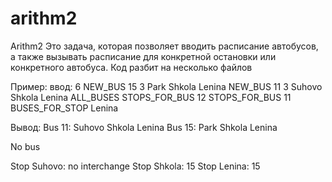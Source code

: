# arithm2
Arithm2
Это задача, которая позволяет вводить расписание автобусов,
а также вызывать расписание для конкретной остановки или конкретного автобуса.
Код разбит на несколько файлов

Пример:
ввод:
6
NEW_BUS 15 3 Park Shkola Lenina
NEW_BUS 11 3 Suhovo Shkola Lenina
ALL_BUSES
STOPS_FOR_BUS 12
STOPS_FOR_BUS 11
BUSES_FOR_STOP Lenina

Вывод:
Bus 11: Suhovo Shkola Lenina
Bus 15: Park Shkola Lenina

No bus

Stop Suhovo: no interchange
Stop Shkola: 15
Stop Lenina: 15
